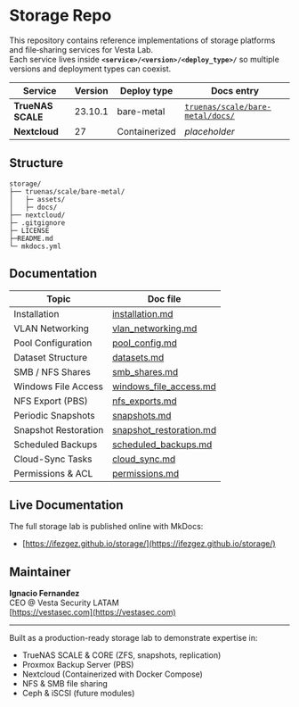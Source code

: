 # Storage Repo

This repository contains reference implementations of storage platforms and file‐sharing services for Vesta Lab.  
Each service lives inside **`<service>/<version>/<deploy_type>/`** so multiple versions and deployment types can coexist.

| Service           | Version  | Deploy type   | Docs entry                                              |
|-------------------|----------|---------------|---------------------------------------------------------|
| **TrueNAS SCALE** | 23.10.1  | bare-metal    | [`truenas/scale/bare-metal/docs/`](truenas/scale/bare-metal/docs/) |
| **Nextcloud**     | 27       | Containerized | _placeholder_ |

## Structure
```
storage/
├── truenas/scale/bare-metal/
│   ├─ assets/
│   ├─ docs/
├── nextcloud/
├─ .gitgignore
├─ LICENSE
├─README.md
└─ mkdocs.yml
```

## Documentation

| Topic                         | Doc file                                           |
|-------------------------------|----------------------------------------------------|
| Installation                  | [installation.md](installation.md)                 |
| VLAN Networking               | [vlan_networking.md](vlan_networking.md)           |
| Pool Configuration            | [pool_config.md](pool_config.md)                   |
| Dataset Structure             | [datasets.md](datasets.md)                         |
| SMB / NFS Shares              | [smb_shares.md](smb_shares.md)                     |
| Windows File Access           | [windows_file_access.md](windows_file_access.md)   |
| NFS Export (PBS)              | [nfs_exports.md](nfs_exports.md)                   |
| Periodic Snapshots            | [snapshots.md](snapshots.md)                       |
| Snapshot Restoration          | [snapshot_restoration.md](snapshot_restoration.md) |
| Scheduled Backups             | [scheduled_backups.md](scheduled_backups.md)       |
| Cloud-Sync Tasks              | [cloud_sync.md](cloud_sync.md)                     |
| Permissions & ACL             | [permissions.md](permissions.md)                   |

## Live Documentation

The full storage lab is published online with MkDocs:  
- [https://ifezgez.github.io/storage/](https://ifezgez.github.io/storage/)

## Maintainer

**Ignacio Fernandez**  
CEO @ Vesta Security LATAM  
[https://vestasec.com](https://vestasec.com)

---

Built as a production-ready storage lab to demonstrate expertise in:  
- TrueNAS SCALE & CORE (ZFS, snapshots, replication)  
- Proxmox Backup Server (PBS)  
- Nextcloud (Containerized with Docker Compose)  
- NFS & SMB file sharing  
- Ceph & iSCSI (future modules)  

